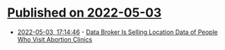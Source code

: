 # [Published on 2022-05-03](index.md)

* [2022-05-03, 17:14:46](https://news.ycombinator.com/item?id=31250805) - [Data Broker Is Selling Location Data of People Who Visit Abortion Clinics](https://www.vice.com/en/article/m7vzjb/location-data-abortion-clinics-safegraph-planned-parenthood)

